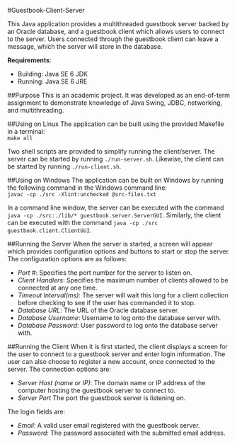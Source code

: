 #Guestbook-Client-Server

This Java application provides a multithreaded guestbook server backed by an 
Oracle database, and a guestbook client which allows users to connect to the 
server. Users connected through the guestbook client can leave a message, which
the server will store in the database.
  
__Requirements__:
* Building: Java SE 6 JDK
* Running: Java SE 6 JRE

##Purpose
This is an academic project. It was developed as an end-of-term assignment to
demonstrate knowledge of Java Swing, JDBC, networking, and multithreading.

##Using on Linux
The application can be built using the provided Makefile in a terminal:  
`make all`  
  
Two shell scripts are provided to simplify running the client/server. The server
can be started by running `./run-server.sh`. Likewise, the client can be started
by running `./run-client.sh`.

##Using on Windows
The application can be built on Windows by running the following command in
the Windows command line:  
`javac -cp ./src -Xlint:unchecked @src-files.txt`  

In a command line window, the server can be executed with the command
`java -cp ./src:./lib/* guestbook.server.ServerGUI`. Similarly, the client can
be executed with the command `java -cp ./src guestbook.client.ClientGUI`.

##Running the Server
When the server is started, a screen will appear which provides configuration
options and buttons to start or stop the server. The configuration options
are as follows:
* _Port #_: Specifies the port number for the server to listen on.
* _Client Handlers_: Specifies the maximum number of clients allowed to be
connected at any one time.
* _Timeout Interval(ms)_: The server will wait this long for a client collection
before checking to see if the user has commanded it to stop.
* _Database URL_: The URL of the Oracle database server.
* _Database Username_: Username to log onto the database server with.
* _Database Password_: User password to log onto the database server with.

##Running the Client
When it is first started, the client displays a screen for the user to connect 
to a guestbook server and enter login information. The user can also choose to
register a new account, once connected to the server. The connection options are:
* _Server Host (name or IP)_: The domain name or IP address of the computer
hosting the guestbook server to connect to.
* _Server Port_ The port the guestbook server is listening on.
  
The login fields are:
* _Email_: A valid user email registered with the guestbook server.
* _Password_: The password associated with the submitted email address.

